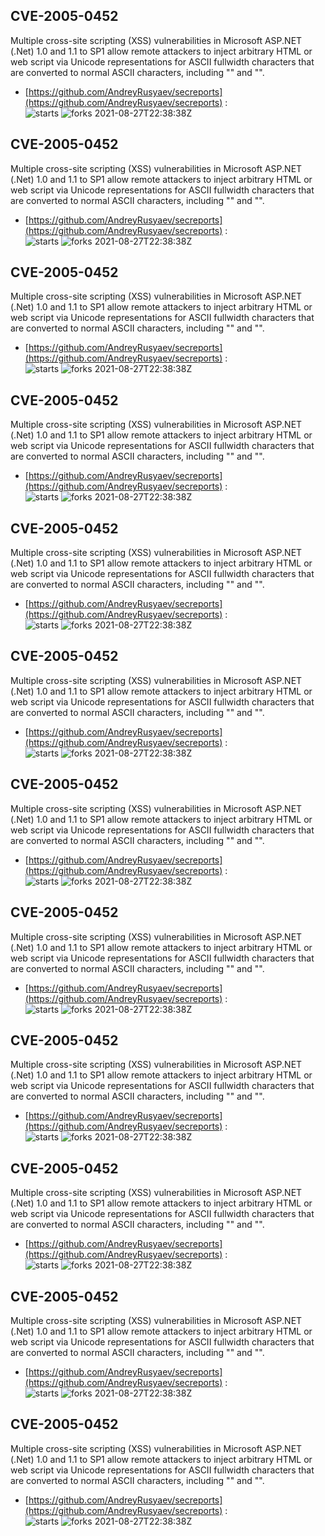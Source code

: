 ## CVE-2005-0452
 Multiple cross-site scripting (XSS) vulnerabilities in Microsoft ASP.NET (.Net) 1.0 and 1.1 to SP1 allow remote attackers to inject arbitrary HTML or web script via Unicode representations for ASCII fullwidth characters that are converted to normal ASCII characters, including "" and "".

- [https://github.com/AndreyRusyaev/secreports](https://github.com/AndreyRusyaev/secreports) :  
![starts](https://img.shields.io/github/stars/AndreyRusyaev/secreports.svg) 
![forks](https://img.shields.io/github/forks/AndreyRusyaev/secreports.svg) 
2021-08-27T22:38:38Z

## CVE-2005-0452
 Multiple cross-site scripting (XSS) vulnerabilities in Microsoft ASP.NET (.Net) 1.0 and 1.1 to SP1 allow remote attackers to inject arbitrary HTML or web script via Unicode representations for ASCII fullwidth characters that are converted to normal ASCII characters, including "" and "".

- [https://github.com/AndreyRusyaev/secreports](https://github.com/AndreyRusyaev/secreports) :  
![starts](https://img.shields.io/github/stars/AndreyRusyaev/secreports.svg) 
![forks](https://img.shields.io/github/forks/AndreyRusyaev/secreports.svg) 
2021-08-27T22:38:38Z

## CVE-2005-0452
 Multiple cross-site scripting (XSS) vulnerabilities in Microsoft ASP.NET (.Net) 1.0 and 1.1 to SP1 allow remote attackers to inject arbitrary HTML or web script via Unicode representations for ASCII fullwidth characters that are converted to normal ASCII characters, including "" and "".

- [https://github.com/AndreyRusyaev/secreports](https://github.com/AndreyRusyaev/secreports) :  
![starts](https://img.shields.io/github/stars/AndreyRusyaev/secreports.svg) 
![forks](https://img.shields.io/github/forks/AndreyRusyaev/secreports.svg) 
2021-08-27T22:38:38Z

## CVE-2005-0452
 Multiple cross-site scripting (XSS) vulnerabilities in Microsoft ASP.NET (.Net) 1.0 and 1.1 to SP1 allow remote attackers to inject arbitrary HTML or web script via Unicode representations for ASCII fullwidth characters that are converted to normal ASCII characters, including "" and "".

- [https://github.com/AndreyRusyaev/secreports](https://github.com/AndreyRusyaev/secreports) :  
![starts](https://img.shields.io/github/stars/AndreyRusyaev/secreports.svg) 
![forks](https://img.shields.io/github/forks/AndreyRusyaev/secreports.svg) 
2021-08-27T22:38:38Z

## CVE-2005-0452
 Multiple cross-site scripting (XSS) vulnerabilities in Microsoft ASP.NET (.Net) 1.0 and 1.1 to SP1 allow remote attackers to inject arbitrary HTML or web script via Unicode representations for ASCII fullwidth characters that are converted to normal ASCII characters, including "" and "".

- [https://github.com/AndreyRusyaev/secreports](https://github.com/AndreyRusyaev/secreports) :  
![starts](https://img.shields.io/github/stars/AndreyRusyaev/secreports.svg) 
![forks](https://img.shields.io/github/forks/AndreyRusyaev/secreports.svg) 
2021-08-27T22:38:38Z

## CVE-2005-0452
 Multiple cross-site scripting (XSS) vulnerabilities in Microsoft ASP.NET (.Net) 1.0 and 1.1 to SP1 allow remote attackers to inject arbitrary HTML or web script via Unicode representations for ASCII fullwidth characters that are converted to normal ASCII characters, including "" and "".

- [https://github.com/AndreyRusyaev/secreports](https://github.com/AndreyRusyaev/secreports) :  
![starts](https://img.shields.io/github/stars/AndreyRusyaev/secreports.svg) 
![forks](https://img.shields.io/github/forks/AndreyRusyaev/secreports.svg) 
2021-08-27T22:38:38Z

## CVE-2005-0452
 Multiple cross-site scripting (XSS) vulnerabilities in Microsoft ASP.NET (.Net) 1.0 and 1.1 to SP1 allow remote attackers to inject arbitrary HTML or web script via Unicode representations for ASCII fullwidth characters that are converted to normal ASCII characters, including "" and "".

- [https://github.com/AndreyRusyaev/secreports](https://github.com/AndreyRusyaev/secreports) :  
![starts](https://img.shields.io/github/stars/AndreyRusyaev/secreports.svg) 
![forks](https://img.shields.io/github/forks/AndreyRusyaev/secreports.svg) 
2021-08-27T22:38:38Z

## CVE-2005-0452
 Multiple cross-site scripting (XSS) vulnerabilities in Microsoft ASP.NET (.Net) 1.0 and 1.1 to SP1 allow remote attackers to inject arbitrary HTML or web script via Unicode representations for ASCII fullwidth characters that are converted to normal ASCII characters, including "" and "".

- [https://github.com/AndreyRusyaev/secreports](https://github.com/AndreyRusyaev/secreports) :  
![starts](https://img.shields.io/github/stars/AndreyRusyaev/secreports.svg) 
![forks](https://img.shields.io/github/forks/AndreyRusyaev/secreports.svg) 
2021-08-27T22:38:38Z

## CVE-2005-0452
 Multiple cross-site scripting (XSS) vulnerabilities in Microsoft ASP.NET (.Net) 1.0 and 1.1 to SP1 allow remote attackers to inject arbitrary HTML or web script via Unicode representations for ASCII fullwidth characters that are converted to normal ASCII characters, including "" and "".

- [https://github.com/AndreyRusyaev/secreports](https://github.com/AndreyRusyaev/secreports) :  
![starts](https://img.shields.io/github/stars/AndreyRusyaev/secreports.svg) 
![forks](https://img.shields.io/github/forks/AndreyRusyaev/secreports.svg) 
2021-08-27T22:38:38Z

## CVE-2005-0452
 Multiple cross-site scripting (XSS) vulnerabilities in Microsoft ASP.NET (.Net) 1.0 and 1.1 to SP1 allow remote attackers to inject arbitrary HTML or web script via Unicode representations for ASCII fullwidth characters that are converted to normal ASCII characters, including "" and "".

- [https://github.com/AndreyRusyaev/secreports](https://github.com/AndreyRusyaev/secreports) :  
![starts](https://img.shields.io/github/stars/AndreyRusyaev/secreports.svg) 
![forks](https://img.shields.io/github/forks/AndreyRusyaev/secreports.svg) 
2021-08-27T22:38:38Z

## CVE-2005-0452
 Multiple cross-site scripting (XSS) vulnerabilities in Microsoft ASP.NET (.Net) 1.0 and 1.1 to SP1 allow remote attackers to inject arbitrary HTML or web script via Unicode representations for ASCII fullwidth characters that are converted to normal ASCII characters, including "" and "".

- [https://github.com/AndreyRusyaev/secreports](https://github.com/AndreyRusyaev/secreports) :  
![starts](https://img.shields.io/github/stars/AndreyRusyaev/secreports.svg) 
![forks](https://img.shields.io/github/forks/AndreyRusyaev/secreports.svg) 
2021-08-27T22:38:38Z

## CVE-2005-0452
 Multiple cross-site scripting (XSS) vulnerabilities in Microsoft ASP.NET (.Net) 1.0 and 1.1 to SP1 allow remote attackers to inject arbitrary HTML or web script via Unicode representations for ASCII fullwidth characters that are converted to normal ASCII characters, including "" and "".

- [https://github.com/AndreyRusyaev/secreports](https://github.com/AndreyRusyaev/secreports) :  
![starts](https://img.shields.io/github/stars/AndreyRusyaev/secreports.svg) 
![forks](https://img.shields.io/github/forks/AndreyRusyaev/secreports.svg) 
2021-08-27T22:38:38Z

